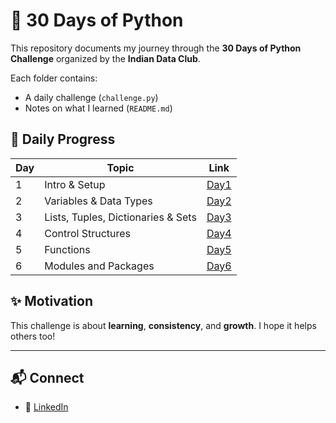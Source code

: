 # 🚀 30 Days of Python

This repository documents my journey through the **30 Days of Python Challenge** organized by the **Indian Data Club**.

Each folder contains:
- A daily challenge (`challenge.py`)
- Notes on what I learned (`README.md`)

## 📅 Daily Progress

| Day | Topic                      | Link           |
|-----|----------------------------|----------------|
| 1  | Intro & Setup              | [Day1](https://github.com/Karthigalakshmanan/30-days-of-python/tree/main/Day1) |
| 2  | Variables & Data Types     |[Day2](https://github.com/Karthigalakshmanan/30-days-of-python/tree/main/Day2) |
| 3  | Lists, Tuples, Dictionaries & Sets | [Day3](https://github.com/Karthigalakshmanan/30-days-of-python/tree/main/Day3) |
| 4  | Control Structures| [Day4](https://github.com/Karthigalakshmanan/30-days-of-python/blob/main/Day4/READ.md) |
| 5  | Functions| [Day5](https://github.com/Karthigalakshmanan/30-days-of-python/blob/main/Day5/Read.MD) |
| 6  | Modules and Packages| [Day6](https://github.com/Karthigalakshmanan/30-days-of-python/blob/main/Day6/Read.md) |



## ✨ Motivation

This challenge is about **learning**, **consistency**, and **growth**. I hope it helps others too!

---

## 📬 Connect

- 🔗 [LinkedIn](https://www.linkedin.com/in/karthiga-lakshmanan/)

